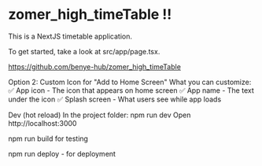 # zomer_high_timeTable !!

This is a NextJS timetable application.

To get started, take a look at src/app/page.tsx.

https://github.com/benye-hub/zomer_high_timeTable

Option 2: Custom Icon for "Add to Home Screen"
What you can customize:
✅ App icon - The icon that appears on home screen
✅ App name - The text under the icon
✅ Splash screen - What users see while app loads

Dev (hot reload)
In the project folder:
npm run dev
Open http://localhost:3000

npm run build for testing

npm run deploy - for deployment
